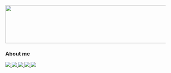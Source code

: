<a href="https://github.com/devxb/gitanimals">
  <img
    src="https://render.gitanimals.org/lines/yunse0708?pet-id=596484399405227434"
    width="600"
    height="120"
  />
</a>

### About me
<div style="margin: ; text-align: left;" "text-align: left;"> 
      <a href="https://polished-ballcap-a54.notion.site/Yunseo-Song-96ef02d8bd534296a727c479f11d2fcb?pvs=4">
          <img src="https://img.shields.io/badge/Portfolio-000000?style=flat-square&logo=Notion&logoColor=white">
      </a>
      <a href="https://velog.io/@thddbs07">
          <img src="https://img.shields.io/badge/Velog-20C997?style=flat-square&logo=Velog&logoColor=white">
      </a>
      <a href="https://yun-se0.tistory.com">
          <img src="https://img.shields.io/badge/tistory-EA5220?style=flat-square&logo=Tistory&logoColor=white">
      </a>
        <a href="https://www.instagram.com/radiant._.17/">
          <img src="https://img.shields.io/badge/Instagram-E4405F?style=flat-square&logo=Instagram&logoColor=white">
      </a>
      <a href="mailto:thddbs07@gmail.com">
          <img src="https://img.shields.io/badge/Gmail-d14836?style=flat-square&logo=Gmail&logoColor=white">
      </a>
     
</div>
  
